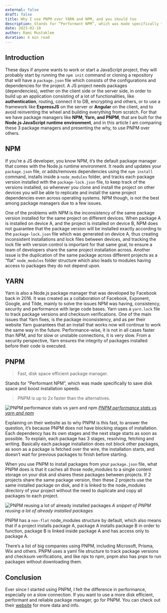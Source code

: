 ```yaml
---
external: false
draft: false
title: Why I use PNPM over YARN and NPM, and you should too
description: Stands for “Performant NPM”, which was made specifically to save disk space and boost installation speeds.
date: 2023-02-10
author: Rami Mustaklem
duration: 4 min read
---
```


## Introduction

These days if anyone wants to work or start a JavaScript project, they will probably start by running the `npm init` command or cloning a repository that will have a `package.json` file which consists of the configurations and dependencies for the project.
A JS project needs packages (dependencies), wether on the client side or the server side, in order to build up an application consisting of a lot of functionalities, like **authentication**, routing, connect it to DB, encrypting and others, or to use a framework like **ExpressJS** on the server or **Angular** on the client, and to avoid reinventing the wheel and building everything from scratch.
For that we have package managers like **NPM, Yarn, and PNPM**, that are built for the **Node.js JavaScript runtime environment**, and in this article I am comparing these 3 package managers and presenting the why, to use PNPM over others.

## NPM

If you’re a JS developer, you know NPM, it’s the default package manager that comes with the Node.js runtime environment. It reads and updates your `package.json` file, or adds/removes dependencies using the `npm install` command, installs inside a `node_modules` folder, and tracks each package version installed with the `package-lock.json` file, to keep track of the versions installed, so whenever you clone and install the project on other devices you will be able to replicate and install the same project dependencies even across operating systems.
NPM though, is not the best among package managers due to a few issues.

One of the problems with NPM is the inconsistency of the same package version installed for the same project on different devices. When package A is installed on device A, and the project is installed on device B, NPM does not guarantee that the package version will be installed exactly according to the `package-lock.json` file which was generated on device A, thus creating inconsistent installations and lock files between devices, and tracking the lock file with version control is important for that same goal, to ensure a team of developers share the same project installation across.
Another issue is the duplication of the same package across different projects as a “flat" `node_modules` folder structure which also leads to modules having access to packages they do not depend upon.

## YARN

Yarn is also a Node.js package manager that was developed by Facebook back in 2016. It was created as a collaboration of Facebook, Exponent, Google, and Tilde, mainly to solve the issues NPM was having, consistency, security and performance with large code bases.
Yarn uses a `yarn.lock` file to track package versions and checksum verifications.
One of the main issues that Yarn fixes, is the package inconsistency, and as per their website Yarn guarantees that an install that works now will continue to work the same way in the future.
Performance-wise, it is not in all cases faster than NPM, and for slow or unstable connections, it is very slow.
From a security perspective, Yarn ensures the integrity of packages installed before their code is executed.

## PNPM

> Fast, disk space efficient package manager.

Stands for “Performant NPM”, which was made specifically to save disk space and boost installation speeds.

> PNPM is up to 2x faster than the alternatives.

![PNPM performance stats vs yarn and npm](/images/pnpm-chart.svg)
*[PNPM performance stats vs yarn and npm](https://pnpm.io/benchmarks#lots-of-files)*

Explaining on their website as to why PNPM is this fast, to answer the question, it’s because PNPM does not have blocking stages of installation. Each dependency has its own stages and the next stage starts as soon as possible. To explain, each package has 3 stages, resolving, fetching and writing. Basically each package installation does not block other packages, as soon as a package is fetched over the wire, the installation starts, and doesn’t wait for previous packages to finish before starting.

When you use PNPM to install packages from your `package.json` file, what PNPM does is that it caches all those node_modules to a single content storage on your disk and shares these packages between projects. If 2 projects share the same package version, then these 2 projects use the same installed package on disk, and it is linked to the node_modules directory of your project without the need to duplicate and copy all packages to each project.

![PNPM reusing a lot of already installed packages](/images/pnpm-installations.png)
*A snippet of PNPM reusing a lot of already installed packages*

PNPM has a `non-flat` node_modules structure by default, which also means that if a project installs package A, package A installs package B in order to function, package B is linked inside package A and has access only to package A.

There’s a list of big companies using PNPM, including Microsoft, Prisma, Wix and others.
PNPM uses a yaml file structure to track package versions and checksum verifications, and like npx to npm, pnpm also has pnpx to run packages without downloading them.

## Conclusion

Ever since I started using PNPM, I felt the difference in performance, especially on a slow connection. If you want to use a more disk efficient, performant and reliable package manager, go for PNPM.
You can check out their [website](https://pnpm.io) for more data and info.
